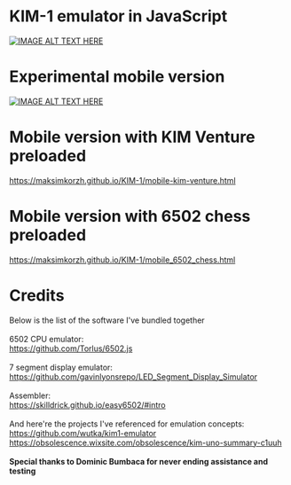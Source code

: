# KIM-1 emulator in JavaScript
[![IMAGE ALT TEXT HERE](https://raw.githubusercontent.com/maksimKorzh/KIM-1/main/img/KIM-1.jpg)](https://maksimkorzh.github.io/KIM-1/)

# Experimental mobile version
[![IMAGE ALT TEXT HERE](https://raw.githubusercontent.com/maksimKorzh/KIM-1/main/img/mobile.jpg)](https://maksimkorzh.github.io/KIM-1/mobile.html)

# Mobile version with KIM Venture preloaded
https://maksimkorzh.github.io/KIM-1/mobile-kim-venture.html

# Mobile version with 6502 chess preloaded
https://maksimkorzh.github.io/KIM-1/mobile_6502_chess.html

# Credits
Below is the list of the software I've bundled together<br>
<br>
6502 CPU emulator:<br>
https://github.com/Torlus/6502.js<br>
<br>
7 segment display emulator:<br>
https://github.com/gavinlyonsrepo/LED_Segment_Display_Simulator</br>
<br>
Assembler:<br>
https://skilldrick.github.io/easy6502/#intro<br>
<br>
And here're the projects I've referenced for emulation concepts:<br>
https://github.com/wutka/kim1-emulator<br>
https://obsolescence.wixsite.com/obsolescence/kim-uno-summary-c1uuh<br>
<br>
<strong>Special thanks to Dominic Bumbaca for never ending assistance and testing</strong>
